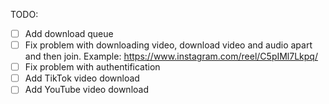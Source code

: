 TODO:
- [ ] Add download queue
- [ ] Fix problem with downloading video, download video and audio apart and then join. Example: https://www.instagram.com/reel/C5pIMl7Lkpq/
- [ ] Fix problem with authentification
- [ ] Add TikTok video download
- [ ] Add YouTube video download
